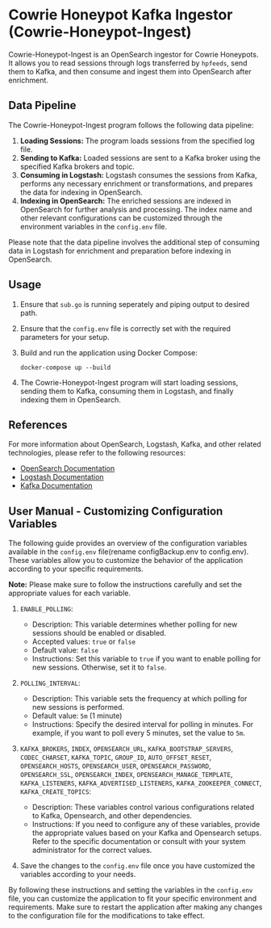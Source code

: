 # Cowrie Honeypot Kafka Ingestor (Cowrie-Honeypot-Ingest)

Cowrie-Honeypot-Ingest is an OpenSearch ingestor for Cowrie Honeypots. It allows you to read sessions through logs transferred by `hpfeeds`, send them to Kafka, and then consume and ingest them into OpenSearch after enrichment.

## Data Pipeline

The Cowrie-Honeypot-Ingest program follows the following data pipeline:

1. **Loading Sessions:** The program loads sessions from the specified log file.
2. **Sending to Kafka:** Loaded sessions are sent to a Kafka broker using the specified Kafka brokers and topic.
3. **Consuming in Logstash:** Logstash consumes the sessions from Kafka, performs any necessary enrichment or transformations, and prepares the data for indexing in OpenSearch.
4. **Indexing in OpenSearch:** The enriched sessions are indexed in OpenSearch for further analysis and processing. The index name and other relevant configurations can be customized through the environment variables in the `config.env` file.

Please note that the data pipeline involves the additional step of consuming data in Logstash for enrichment and preparation before indexing in OpenSearch.

## Usage

1. Ensure that `sub.go` is running seperately and piping output to desired path.
2. Ensure that the `config.env` file is correctly set with the required parameters for your setup.

3. Build and run the application using Docker Compose:

   ```shell
   docker-compose up --build
   ```

4. The Cowrie-Honeypot-Ingest program will start loading sessions, sending them to Kafka, consuming them in Logstash, and finally indexing them in OpenSearch.

## References

For more information about OpenSearch, Logstash, Kafka, and other related technologies, please refer to the following resources:

- [OpenSearch Documentation](https://opensearch.org/docs/1.3/)
- [Logstash Documentation](https://opensearch.org/docs/latest/tools/logstash/index/)
- [Kafka Documentation](https://github.com/Shopify/sarama)

## User Manual - Customizing Configuration Variables

The following guide provides an overview of the configuration variables available in the `config.env` file(rename configBackup.env to config.env). These variables allow you to customize the behavior of the application according to your specific requirements.

**Note:** Please make sure to follow the instructions carefully and set the appropriate values for each variable.

1. `ENABLE_POLLING`:
   - Description: This variable determines whether polling for new sessions should be enabled or disabled.
   - Accepted values: `true` or `false`
   - Default value: `false`
   - Instructions: Set this variable to `true` if you want to enable polling for new sessions. Otherwise, set it to `false`.

2. `POLLING_INTERVAL`:
   - Description: This variable sets the frequency at which polling for new sessions is performed.
   - Default value: `5m` (1 minute)
   - Instructions: Specify the desired interval for polling in minutes. For example, if you want to poll every 5 minutes, set the value to `5m`.

3. `KAFKA_BROKERS`, `INDEX`, `OPENSEARCH_URL`, `KAFKA_BOOTSTRAP_SERVERS`, `CODEC_CHARSET`, `KAFKA_TOPIC`, `GROUP_ID`, `AUTO_OFFSET_RESET`, `OPENSEARCH_HOSTS`, `OPENSEARCH_USER`, `OPENSEARCH_PASSWORD`, `OPENSEARCH_SSL`, `OPENSEARCH_INDEX`, `OPENSEARCH_MANAGE_TEMPLATE`, `KAFKA_LISTENERS`, `KAFKA_ADVERTISED_LISTENERS`, `KAFKA_ZOOKEEPER_CONNECT`, `KAFKA_CREATE_TOPICS`:
   - Description: These variables control various configurations related to Kafka, Opensearch, and other dependencies.
   - Instructions: If you need to configure any of these variables, provide the appropriate values based on your Kafka and Opensearch setups. Refer to the specific documentation or consult with your system administrator for the correct values.

4. Save the changes to the `config.env` file once you have customized the variables according to your needs.

By following these instructions and setting the variables in the `config.env` file, you can customize the application to fit your specific environment and requirements. Make sure to restart the application after making any changes to the configuration file for the modifications to take effect.

